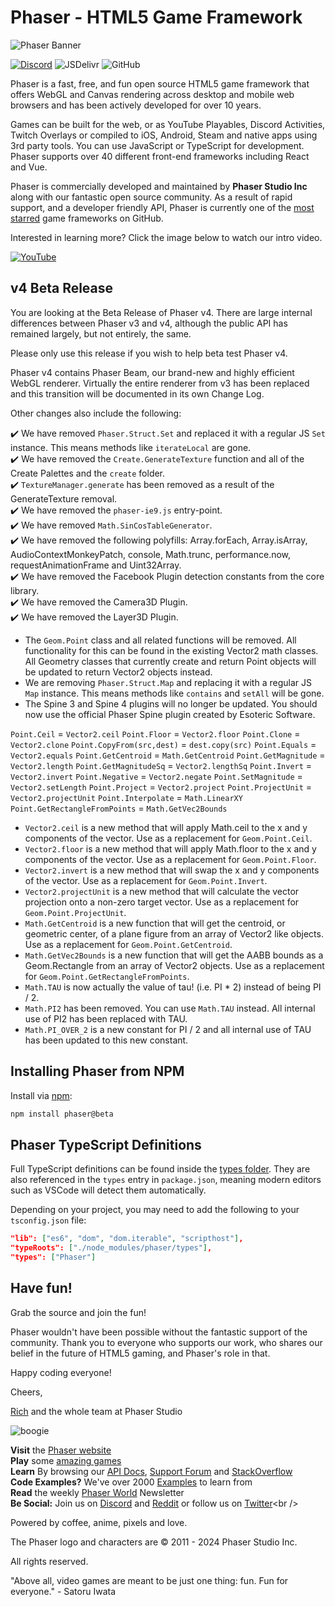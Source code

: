 # Phaser - HTML5 Game Framework

![Phaser Banner](changelog/assets/phaser-banner.png "Phaser Banner")

[![Discord](https://img.shields.io/discord/244245946873937922?style=for-the-badge)](https://discord.gg/phaser)
![JSDelivr](https://img.shields.io/jsdelivr/npm/hm/phaser?style=for-the-badge)
![GitHub](https://img.shields.io/github/downloads/phaserjs/phaser/total?style=for-the-badge)

Phaser is a fast, free, and fun open source HTML5 game framework that offers WebGL and Canvas rendering across desktop and mobile web browsers and has been actively developed for over 10 years.

Games can be built for the web, or as YouTube Playables, Discord Activities, Twitch Overlays or compiled to iOS, Android, Steam and native apps using 3rd party tools. You can use JavaScript or TypeScript for development. Phaser supports over 40 different front-end frameworks including React and Vue.

Phaser is commercially developed and maintained by **Phaser Studio Inc** along with our fantastic open source community. As a result of rapid support, and a developer friendly API, Phaser is currently one of the [most starred](https://github.com/collections/javascript-game-engines) game frameworks on GitHub.

Interested in learning more? Click the image below to watch our intro video.

[![YouTube](http://i.ytimg.com/vi/jHTRu4iNTcA/maxresdefault.jpg)](https://www.youtube.com/watch?v=jHTRu4iNTcA)

## v4 Beta Release

You are looking at the Beta Release of Phaser v4. There are large internal differences between Phaser v3 and v4, although the public API has remained largely, but not entirely, the same.

Please only use this release if you wish to help beta test Phaser v4.

Phaser v4 contains Phaser Beam, our brand-new and highly efficient WebGL renderer. Virtually the entire renderer from v3 has been replaced and this transition will be documented in its own Change Log.

Other changes also include the following:

✔️ We have removed `Phaser.Struct.Set` and replaced it with a regular JS `Set` instance. This means methods like `iterateLocal` are gone.  
✔️ We have removed the `Create.GenerateTexture` function and all of the Create Palettes and the `create` folder.  
✔️ `TextureManager.generate` has been removed as a result of the GenerateTexture removal.  
✔️ We have removed the `phaser-ie9.js` entry-point.  
✔️ We have removed `Math.SinCosTableGenerator`.  
✔️ We have removed the following polyfills: Array.forEach, Array.isArray, AudioContextMonkeyPatch, console, Math.trunc, performance.now, requestAnimationFrame and Uint32Array.  
✔️ We have removed the Facebook Plugin detection constants from the core library.  
✔️ We have removed the Camera3D Plugin.  
✔️ We have removed the Layer3D Plugin.  
* The `Geom.Point` class and all related functions will be removed. All functionality for this can be found in the existing Vector2 math classes. All Geometry classes that currently create and return Point objects will be updated to return Vector2 objects instead.  
* We are removing `Phaser.Struct.Map` and replacing it with a regular JS `Map` instance. This means methods like `contains` and `setAll` will be gone.  
* The Spine 3 and Spine 4 plugins will no longer be updated. You should now use the official Phaser Spine plugin created by Esoteric Software.  

`Point.Ceil` = `Vector2.ceil`
`Point.Floor` = `Vector2.floor`
`Point.Clone` = `Vector2.clone`
`Point.CopyFrom(src,dest)` = `dest.copy(src)`
`Point.Equals` = `Vector2.equals`
`Point.GetCentroid` = `Math.GetCentroid`
`Point.GetMagnitude` = `Vector2.length`
`Point.GetMagnitudeSq` = `Vector2.lengthSq`
`Point.Invert` = `Vector2.invert`
`Point.Negative` = `Vector2.negate`
`Point.SetMagnitude` = `Vector2.setLength`
`Point.Project` = `Vector2.project`
`Point.ProjectUnit` = `Vector2.projectUnit`
`Point.Interpolate` = `Math.LinearXY`
`Point.GetRectangleFromPoints` = `Math.GetVec2Bounds`

* `Vector2.ceil` is a new method that will apply Math.ceil to the x and y components of the vector. Use as a replacement for `Geom.Point.Ceil`.
* `Vector2.floor` is a new method that will apply Math.floor to the x and y components of the vector. Use as a replacement for `Geom.Point.Floor`.
* `Vector2.invert` is a new method that will swap the x and y components of the vector. Use as a replacement for `Geom.Point.Invert`.
* `Vector2.projectUnit` is a new method that will calculate the vector projection onto a non-zero target vector. Use as a replacement for `Geom.Point.ProjectUnit`.
* `Math.GetCentroid` is a new function that will get the centroid, or geometric center, of a plane figure from an array of Vector2 like objects. Use as a replacement for `Geom.Point.GetCentroid`.
* `Math.GetVec2Bounds` is a new function that will get the AABB bounds as a Geom.Rectangle from an array of Vector2 objects. Use as a replacement for `Geom.Point.GetRectangleFromPoints`.
* `Math.TAU` is now actually the value of tau! (i.e. PI * 2) instead of being PI / 2.
* `Math.PI2` has been removed. You can use `Math.TAU` instead. All internal use of PI2 has been replaced with TAU.
* `Math.PI_OVER_2` is a new constant for PI / 2 and all internal use of TAU has been updated to this new constant.

## Installing Phaser from NPM

Install via [npm](https://www.npmjs.com/package/phaser):

```bash
npm install phaser@beta
```

## Phaser TypeScript Definitions

Full TypeScript definitions can be found inside the [types folder](https://github.com/phaserjs/phaser/tree/master/types). They are also referenced in the `types` entry in `package.json`, meaning modern editors such as VSCode will detect them automatically.

Depending on your project, you may need to add the following to your `tsconfig.json` file:

```json
"lib": ["es6", "dom", "dom.iterable", "scripthost"],
"typeRoots": ["./node_modules/phaser/types"],
"types": ["Phaser"]
```

## Have fun!

Grab the source and join the fun!

Phaser wouldn't have been possible without the fantastic support of the community. Thank you to everyone who supports our work, who shares our belief in the future of HTML5 gaming, and Phaser's role in that.

Happy coding everyone!

Cheers,

[Rich](mailto:rich@phaser.io) and the whole team at Phaser Studio

![boogie](https://www.phaser.io/images/spacedancer.gif)

**Visit** the [Phaser website](https://phaser.io)<br />
**Play** some [amazing games](https://phaser.io/games)<br />
**Learn** By browsing our [API Docs](https://newdocs.phaser.io), [Support Forum](https://phaser.discourse.group/) and [StackOverflow](https://stackoverflow.com/questions/tagged/phaser-framework)<br />
**Code Examples?** We've over 2000 [Examples](https://phaser.io/examples) to learn from<br />
**Read** the weekly [Phaser World](https://phaser.world) Newsletter<br />
**Be Social:** Join us on [Discord](https://discord.gg/phaser) and [Reddit](https://phaser.io/community/reddit) or follow us on [Twitter](https://twitter.com/phaser_)<br />

Powered by coffee, anime, pixels and love.

The Phaser logo and characters are &copy; 2011 - 2024 Phaser Studio Inc.

All rights reserved.

"Above all, video games are meant to be just one thing: fun. Fun for everyone." - Satoru Iwata
